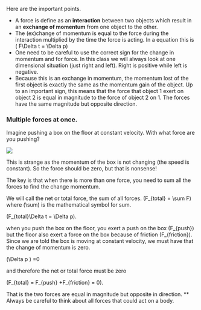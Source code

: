 Here are the important points.

- A force is define as an **interaction** between two objects which result in an **exchange of momentum** from one object to the other.
- The (ex)change of momentum is equal to the force during the interaction multiplied by the time the force is acting. In a equation this is \( F\Delta t = \Delta p\)
- One need to be careful to use the correct sign for the change in momentum and for force. In this class we will always look at one dimensional situation (just right and left). Right is positive while left is negative.
- Because this is an exchange in momentum, the momentum lost of the first object is exactly the same as the momentum gain of the object. Up to an important sign, this means that the force that object 1 exert on object 2 is equal in magnitude to the force of object 2 on 1. The forces have the same magnitude but opposite direction.

### Multiple forces at once.

Imagine pushing a box on the floor at constant velocity. With what force are you pushing?

![](https://online.science.psu.edu/sites/default/files/phys010/W6ethics/pushingbox_0.jpg)

This is strange as the momentum of the box is not changing (the speed is constant). So the force should be zero, but that is nonsense!

The key is that when there is more than one force, you need to sum all the forces to find the change momentum.

We will call the net or total force, the sum of all forces. \(F_{total} = \sum F\) where \(\sum\) is the mathematical symbol for sum.

\(F_{total}\Delta t = \Delta p\).

when you push the box on the floor, you exert a push on the box \(F_{push}\) but the floor also exert a force on the box because of friction \(F_{friction}\). Since we are told the box is moving at constant velocity, we must have that the change of momentum is zero.

\(\Delta p \) =0

and therefore the net or total force must be zero

\(F_{total} = F_{push} +F_{friction} = 0\).

That is the two forces are equal in magnitude but opposite in direction. \*\* Always be careful to think about all forces that could act on a body.